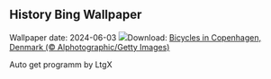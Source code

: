 ## History Bing Wallpaper
Wallpaper date: 2024-06-03
![](https://www.bing.com/th?id=OHR.CopenhagenBicycles_EN-GB4395240180_UHD.jpg&w=1000)Download: [Bicycles in Copenhagen, Denmark (© Alphotographic/Getty Images)](https://www.bing.com/th?id=OHR.CopenhagenBicycles_EN-GB4395240180_UHD.jpg)

Auto get programm by LtgX
